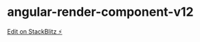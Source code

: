 # angular-render-component-v12

[Edit on StackBlitz ⚡️](https://stackblitz.com/edit/base-angular-12-app-ubwtqp)